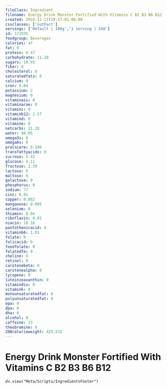 ```yaml
---
fileClass: Ingredient
filename: Energy Drink Monster Fortified With Vitamins C B2 B3 B6 B12
created: 2024-12-21T19:27:02-06:00
cssclasses: ['nutFact']
servings: ['Default | 100g','1 serving | 240']
id: 171935
foodgroup: Beverages
calories: 47
fat: 0
protein: 0.47
carbohydrate: 11.28
sugars: 10.93
fiber: 0
cholesterol: 0
saturatedfats: 0
calcium: 0
iron: 0.04
potassium: 2
magnesium: 0
vitaminaiu: 0
vitaminarae: 0
vitaminc: 0
vitaminb12: 2.57
vitamind: 0
vitamine: 0
netcarbs: 11.28
water: 88.05
omega3s: 0
omega6s: 0
pralscore: 0.188
transfattyacids: 0
sucrose: 4.43
glucose: 4.11
fructose: 2.39
lactose: 0
maltose: 0
galactose: 0
phosphorus: 0
sodium: 77
zinc: 0.01
copper: 0.002
manganese: 0.005
selenium: 0
thiamin: 0.04
riboflavin: 0.81
niacin: 10.16
pantothenicacid: 0
vitaminb6: 1.01
folate: 0
folicacid: 0
foodfolate: 0
folatedfe: 0
choline: 0
retinol: 0
carotenebeta: 0
carotenealpha: 0
lycopene: 0
luteinzeaxanthin: 0
vitamindiu: 0
vitamink: 0
monounsaturatedfat: 0
polyunsaturatedfat: 0
epa: 0
dpa: 0
dha: 0
alcohol: 0
caffeine: 33
theobromine: 0
200calorieweight: 425.532
---
```


# Energy Drink Monster Fortified With Vitamins C B2 B3 B6 B12

```dataviewjs
dv.view("Meta/Scripts/IngredientsFooter")
```